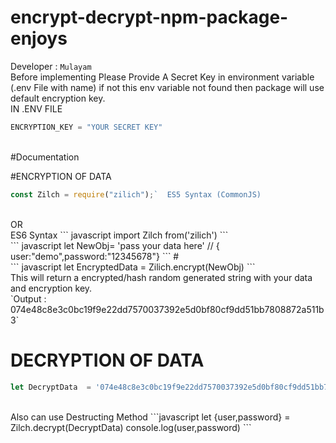 # encrypt-decrypt-npm-package-enjoys
Developer : `Mulayam`
<br>
Before implementing Please Provide A Secret Key in environment variable (.env File with name) if not this env variable not found then package will use default encryption key.
<BR>
IN .ENV FILE
 <BR>
``` javascript
ENCRYPTION_KEY = "YOUR SECRET KEY"
```
 
<BR> 
#Documentation
<BR>

#ENCRYPTION OF DATA
 
``` javascript 
const Zilch = require("zilich");`  ES5 Syntax (CommonJS)
```
<BR>
OR
<BR>
ES6 Syntax 
``` javascript  import Zilch from('zilich')
```  
<BR>
``` javascript 
let NewObj= 'pass your data here' // { user:"demo",password:"12345678"} 
```
#
<BR>
``` javascript  
let EncryptedData  = Zilich.encrypt(NewObj)
```
<BR>
This will return a encrypted/hash random generated string with your data and encryption key.<BR>
`Output : 074e48c8e3c0bc19f9e22dd7570037392e5d0bf80cf9dd51bb7808872a511b3`
<BR> 
 
# DECRYPTION OF DATA

``` javascript 
let DecryptData  = '074e48c8e3c0bc19f9e22dd7570037392e5d0bf80cf9dd51bb7808872a511b3'
```
<BR>
Also can use Destructing Method 
```javascript 
let {user,password} = Zilch.decrypt(DecryptData)
console.log(user,password)
```

